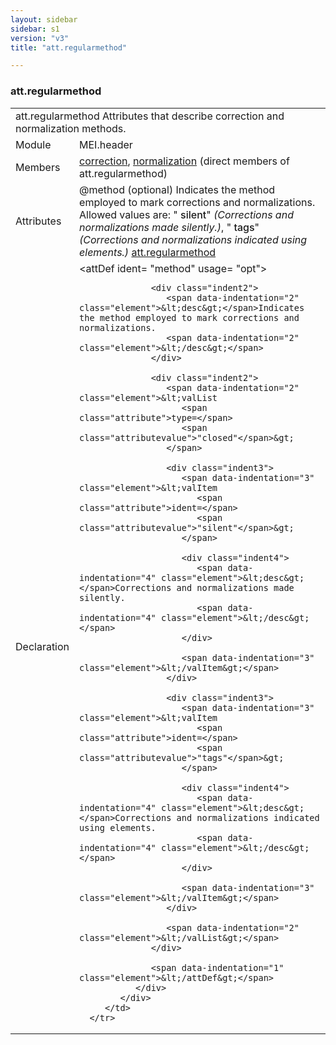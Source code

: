 ```yaml
---
layout: sidebar
sidebar: s1
version: "v3"
title: "att.regularmethod"

---
```


<div class="classSpec att">
   <h3 id="att.regularmethod">att.regularmethod</h3>
   <table class="wovenodd">
      <tr>
         <td colspan="2" class="wovenodd-col2">
            <span class="label">att.regularmethod</span> Attributes that describe correction and normalization methods.
         </td>
      </tr>
      <tr>
         <td class="wovenodd-col1">
            <span class="label" lang="en">Module</span>
         </td>
         <td class="wovenodd-col2">MEI.header</td>
      </tr>
      <tr>
         <td class="wovenodd-col1">
            <span class="label" lang="en">Members</span>
         </td>
         <td class="wovenodd-col2">
            <div class="parent">
               <div>
                  <a class="link_odd_elementSpec" href="/{{ page.version }}/correction">correction</a>, 
                  <a class="link_odd_elementSpec" href="/{{ page.version }}/normalization">normalization</a> (direct members of att.regularmethod)
               </div>
            </div>
         </td>
      </tr>
      <tr>
         <td class="wovenodd-col1">
            <span class="label" lang="en">Attributes</span>
         </td>
         <td class="wovenodd-col2">
            <div class="attributeDef">
               <span class="attribute">@method</span>
               <span class="attributeUsage">(optional)</span>
               <span class="attributeDesc">Indicates the method employed to mark corrections and normalizations.</span>
               Allowed values are:
               "
               <span style="font-weight: 500;">silent</span>" 
               <i>(Corrections and normalizations made silently.)</i>,  "
               <span style="font-weight: 500;">tags</span>" 
               <i>(Corrections and normalizations indicated using elements.)</i>
               <span class="attributeClasses">
                  <a class="link_odd" href="/{{ page.version }}/att.regularmethod">att.regularmethod</a>
               </span>
            </div>
         </td>
      </tr>
      <tr>
         <td class="wovenodd-col1">
            <span class="label" lang="en">Declaration</span>
         </td>
         <td class="wovenodd-col2">
            <div xml:space="preserve" class="pre">
               <div class="indent1">
                  <span data-indentation="1" class="element">&lt;attDef 
                     <span class="attribute">ident=</span>
                     <span class="attributevalue">"method"</span> 
                     <span class="attribute">usage=</span>
                     <span class="attributevalue">"opt"</span>&gt;
                  </span>
                  
                  <div class="indent2">
                     <span data-indentation="2" class="element">&lt;desc&gt;</span>Indicates the method employed to mark corrections and normalizations.
                     <span data-indentation="2" class="element">&lt;/desc&gt;</span>
                  </div>
                  
                  <div class="indent2">
                     <span data-indentation="2" class="element">&lt;valList 
                        <span class="attribute">type=</span>
                        <span class="attributevalue">"closed"</span>&gt;
                     </span>
                     
                     <div class="indent3">
                        <span data-indentation="3" class="element">&lt;valItem 
                           <span class="attribute">ident=</span>
                           <span class="attributevalue">"silent"</span>&gt;
                        </span>
                        
                        <div class="indent4">
                           <span data-indentation="4" class="element">&lt;desc&gt;</span>Corrections and normalizations made silently.
                           <span data-indentation="4" class="element">&lt;/desc&gt;</span>
                        </div>
                        
                        <span data-indentation="3" class="element">&lt;/valItem&gt;</span>
                     </div>
                     
                     <div class="indent3">
                        <span data-indentation="3" class="element">&lt;valItem 
                           <span class="attribute">ident=</span>
                           <span class="attributevalue">"tags"</span>&gt;
                        </span>
                        
                        <div class="indent4">
                           <span data-indentation="4" class="element">&lt;desc&gt;</span>Corrections and normalizations indicated using elements.
                           <span data-indentation="4" class="element">&lt;/desc&gt;</span>
                        </div>
                        
                        <span data-indentation="3" class="element">&lt;/valItem&gt;</span>
                     </div>
                     
                     <span data-indentation="2" class="element">&lt;/valList&gt;</span>
                  </div>
                  
                  <span data-indentation="1" class="element">&lt;/attDef&gt;</span>
               </div>
            </div>
         </td>
      </tr>
   </table>
</div>